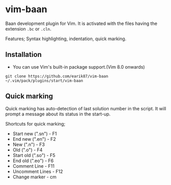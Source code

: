 # vim-baan
 
Baan development plugin for Vim. It is activated with the files having the extension `.bc` or `.cln`.

Features; Syntax highlighting, indentation, quick marking.

## Installation

- You can use Vim's built-in package support.(Vim 8.0 onwards)

`git clone https://github.com/earik87/vim-baan ~/.vim/pack/plugins/start/vim-baan`

## Quick marking

Quick marking has auto-detection of last solution number in the script. It will prompt a message about its status in the start-up. 

Shortcuts for quick marking;
- Start new (".sn") - F1
- End new (".en") - F2
- New (".n") - F3
- Old (".o") - F4
- Start old (".so") - F5
- End old (".eo") - F6
- Comment Line - F11
- Uncomment Lines - F12
- Change marker - cm
